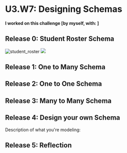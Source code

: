 # U3.W7: Designing Schemas


#### I worked on this challenge [by myself, with: ]


## Release 0: Student Roster Schema
<!-- display your image inline here -->
![student_roster](https://www.dropbox.com/s/s2zigckzkih2ti1/schema_1.tiff?raw=true)
<img src="https://www.dropbox.com/s/s2zigckzkih2ti1/schema_1.tiff">

## Release 1: One to Many Schema
<!-- display your image inline here -->


## Release 2: One to One Schema
<!-- display your image inline here -->


## Release 3: Many to Many Schema
<!-- display your image inline here -->


## Release 4: Design your own Schema
Description of what you're modeling: 

<!-- display your one-to-one image inline here -->
<!-- display your many-to-many image inline here -->

## Release 5: Reflection
